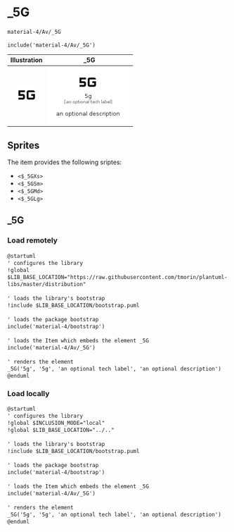 # _5G


```text
material-4/Av/_5G
```

```text
include('material-4/Av/_5G')
```



| Illustration | _5G |
| :---: | :---: |
| ![illustration for Illustration](../../material-4/Av/_5G.png) | ![illustration for _5G](../../material-4/Av/_5G.Local.png) |



## Sprites
The item provides the following sriptes:

- `<$_5GXs>`
- `<$_5GSm>`
- `<$_5GMd>`
- `<$_5GLg>`





## _5G

### Load remotely
```plantuml
@startuml
' configures the library
!global $LIB_BASE_LOCATION="https://raw.githubusercontent.com/tmorin/plantuml-libs/master/distribution"

' loads the library's bootstrap
!include $LIB_BASE_LOCATION/bootstrap.puml

' loads the package bootstrap
include('material-4/bootstrap')

' loads the Item which embeds the element _5G
include('material-4/Av/_5G')

' renders the element
_5G('5g', '5g', 'an optional tech label', 'an optional description')
@enduml
```

### Load locally
```plantuml
@startuml
' configures the library
!global $INCLUSION_MODE="local"
!global $LIB_BASE_LOCATION="../.."

' loads the library's bootstrap
!include $LIB_BASE_LOCATION/bootstrap.puml

' loads the package bootstrap
include('material-4/bootstrap')

' loads the Item which embeds the element _5G
include('material-4/Av/_5G')

' renders the element
_5G('5g', '5g', 'an optional tech label', 'an optional description')
@enduml
```

